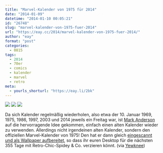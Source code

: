 ```yaml
---
title: "Marvel-Kalender von 1975 für 2014"
date: "2014-01-09"
datetime: "2014-01-10 00:05:21"
id: "26748"
slug: "marvel-kalender-von-1975-fuer-2014"
url: "https://eay.cc/2014/marvel-kalender-von-1975-fuer-2014/"
author: "eay"
format: "post"
categories:
  - 0815
tags:
  - 2014
  - 70er
  - comics
  - kalender
  - marvel
  - retro
meta:
  - yourls_shorturl: "https://eay.li/2bk"
---
```


![](https://eay.cc/uploads/2014/marvelcalendar1975_1.jpg) ![](https://eay.cc/uploads/2014/marvelcalendar1975_2.jpg) ![](https://eay.cc/uploads/2014/marvelcalendar1975_3.jpg)

Da sich Kalender regelmäßig wiederholen, also etwa der 10. Januar 1969, 1975, 1986, 1997, 2003 und 2014 jeweils ein Freitag war, ist [Mark Anderson](http://www.andertoons.com/) auf die hervorragende Idee gekommen, einfach einen alten Kalender wieder zu verwenden. Allerdings nicht irgendeinen alten Kalender, sondern den offiziellen Marvel-Kalender von 1975! Den hat er dann gleich [eingescannt und als Wallpaper aufbereitet](http://www.andertoons.com/cartoon-blog/2014/01/2014-1975-marvel-desktop-calendar.html), so dass ihr euren Desktop für die nächsten 355 Tage mit Retro-Chic-Spidey & Co. verzieren könnt. (via [Yewknee](http://yewknee.com/blog/2014-1975-marvel-calendar/))
